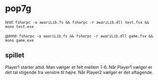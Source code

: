 # pop7g

*test:* `fsharpc -a awariLib.fs && fsharpc -r awariLib.dll test.fsx && mono test.exe`

*game:* `fsharpc -a awariLib.fs && fsharpc -r awariLib.dll game.fsx && mono game.exe`

## spillet
Player1 starter altid.
Man vælger et felt mellem 1-6.
Når Player1 vælger er det tal stigende fra venstre til højre.
Når Player2 vælger er det aftagende.
